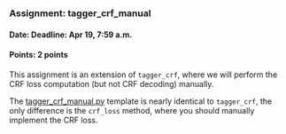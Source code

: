 ### Assignment: tagger_crf_manual
#### Date: Deadline: Apr 19, 7:59 a.m.
#### Points: 2 points

This assignment is an extension of `tagger_crf`, where we will perform the CRF
loss computation (but not CRF decoding) manually.

The [tagger_crf_manual.py](https://github.com/ufal/npfl114/tree/master/labs/08/tagger_crf_manual.py)
template is nearly identical to `tagger_crf`, the only difference is the
`crf_loss` method, where you should manually implement the CRF loss.

